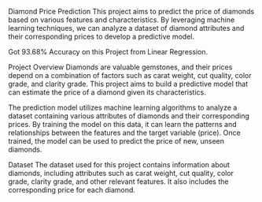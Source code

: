Diamond Price Prediction
This project aims to predict the price of diamonds based on various features and characteristics. By leveraging machine learning techniques, we can analyze a dataset of diamond attributes and their corresponding prices to develop a predictive model.

Got 93.68% Accuracy on this Project from Linear Regression.


Project Overview
Diamonds are valuable gemstones, and their prices depend on a combination of factors such as carat weight, cut quality, color grade, and clarity grade. This project aims to build a predictive model that can estimate the price of a diamond given its characteristics.

The prediction model utilizes machine learning algorithms to analyze a dataset containing various attributes of diamonds and their corresponding prices. By training the model on this data, it can learn the patterns and relationships between the features and the target variable (price). Once trained, the model can be used to predict the price of new, unseen diamonds.

Dataset
The dataset used for this project contains information about diamonds, including attributes such as carat weight, cut quality, color grade, clarity grade, and other relevant features. It also includes the corresponding price for each diamond.

